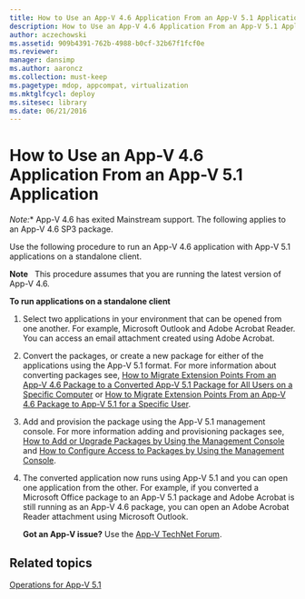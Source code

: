 ```yaml
---
title: How to Use an App-V 4.6 Application From an App-V 5.1 Application
description: How to Use an App-V 4.6 Application From an App-V 5.1 Application
author: aczechowski
ms.assetid: 909b4391-762b-4988-b0cf-32b67f1fcf0e
ms.reviewer: 
manager: dansimp
ms.author: aaroncz
ms.collection: must-keep
ms.pagetype: mdop, appcompat, virtualization
ms.mktglfcycl: deploy
ms.sitesec: library
ms.date: 06/21/2016
---
```



# How to Use an App-V 4.6 Application From an App-V 5.1 Application

*Note:** App-V 4.6 has exited Mainstream support. The following applies to an App-V 4.6 SP3 package.

Use the following procedure to run an App-V 4.6 application with App-V 5.1 applications on a standalone client.

**Note**  
This procedure assumes that you are running the latest version of App-V 4.6.

**To run applications on a standalone client**

1.  Select two applications in your environment that can be opened from one another. For example, Microsoft Outlook and Adobe Acrobat Reader. You can access an email attachment created using Adobe Acrobat.

2.  Convert the packages, or create a new package for either of the applications using the App-V 5.1 format. For more information about converting packages see, [How to Migrate Extension Points From an App-V 4.6 Package to a Converted App-V 5.1 Package for All Users on a Specific Computer](how-to-migrate-extension-points-from-an-app-v-46-package-to-a-converted-app-v-51-package-for-all-users-on-a-specific-computer.md) or [How to Migrate Extension Points From an App-V 4.6 Package to App-V 5.1 for a Specific User](how-to-migrate-extension-points-from-an-app-v-46-package-to-app-v-51-for-a-specific-user.md).

3.  Add and provision the package using the App-V 5.1 management console. For more information adding and provisioning packages see, [How to Add or Upgrade Packages by Using the Management Console](how-to-add-or-upgrade-packages-by-using-the-management-console-51-gb18030.md) and [How to Configure Access to Packages by Using the Management Console](how-to-configure-access-to-packages-by-using-the-management-console-51.md).

4.  The converted application now runs using App-V 5.1 and you can open one application from the other. For example, if you converted a Microsoft Office package to an App-V 5.1 package and Adobe Acrobat is still running as an App-V 4.6 package, you can open an Adobe Acrobat Reader attachment using Microsoft Outlook.

    **Got an App-V issue?** Use the [App-V TechNet Forum](https://social.technet.microsoft.com/Forums/home?forum=mdopappv).

## Related topics


[Operations for App-V 5.1](operations-for-app-v-51.md)

 

 






